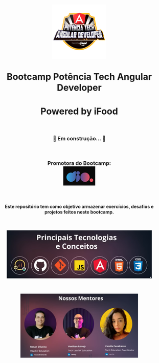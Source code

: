<h1 align="center">
<a><img align="center" height="170em" src="img/logo_bootcamp.webp"></a>
</h1> 

<h1 align="center">
Bootcamp Potência Tech Angular Developer
</h1> 

<h1 align="center">
Powered by iFood
</h1>
<br>

<h3 align="center"> 
	🚩 Em construção... 🚧 
</h3>
<br>

<h3 align="center"> Promotora do Bootcamp:
<br>
<a><img height="60em" src="img/dio.png"></a>
</h3>
<br>

<h4 align="center"> 
Este repositório tem como objetivo armazenar exercícios, desafios e projetos feitos neste bootcamp.
</h4>
<br> 

<p align="center">
<a><img height="150em" src="img/tecnologias_conceitos.png"></a>
</p>
<br> 

<p align="center">
<a><img height="200em" src="img/mentores.png"></a>
</p>

 